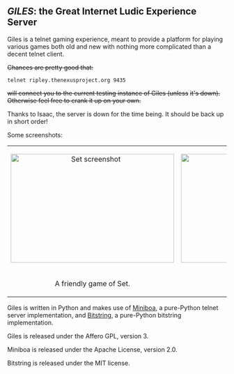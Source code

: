 ## *GILES*: the Great Internet Ludic Experience Server ##

Giles is a telnet gaming experience, meant to provide a platform for
playing various games both old and new with nothing more complicated
than a decent telnet client.

~~Chances are pretty good that:~~

    telnet ripley.thenexusproject.org 9435

~~will connect you to the current testing instance of Giles (unless~~
~~it's down).  Otherwise feel free to crank it up on your own.~~

Thanks to Isaac, the server is down for the time being.  It should be back up in short order!

Some screenshots:

<table>
   <tr>
      <td>
         <p align="center">
         <img src="http://blortblort.org/giles/set-screenshot.png" alt="Set screenshot" width="375px" height="250px">
         </p>
      </td>
      <td>
         <p align="center">
         <img src="http://blortblort.org/giles/y-screenshot.png" alt="Y screenshot" width="375px" height="250px">
         </p>
      </td>
   </tr>
   <tr>
      <td>
         <p align="center">
         A friendly game of Set.
         </p>
      </td>
      <td>
         <p align="center">
         Kibitzing a game of Y.
      </td>
   </tr>
</table>

Giles is written in Python and makes use of [Miniboa](http://code.google.com/p/miniboa/),
a pure-Python telnet server implementation, and [Bitstring](https://code.google.com/p/python-bitstring/),
a pure-Python bitstring implementation.

Giles is released under the Affero GPL, version 3.

Miniboa is released under the Apache License, version 2.0.

Bitstring is released under the MIT license.
